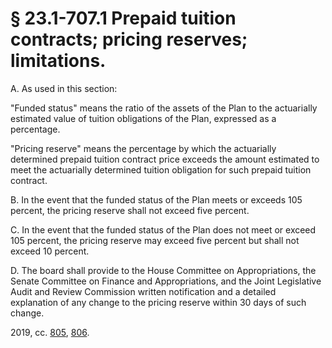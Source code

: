 # § 23.1-707.1 Prepaid tuition contracts; pricing reserves; limitations.

<p>A. As used in this section:</p><p>"Funded status" means the ratio of the assets of the Plan to the actuarially estimated value of tuition obligations of the Plan, expressed as a percentage.</p><p>"Pricing reserve" means the percentage by which the actuarially determined prepaid tuition contract price exceeds the amount estimated to meet the actuarially determined tuition obligation for such prepaid tuition contract.</p><p>B. In the event that the funded status of the Plan meets or exceeds 105 percent, the pricing reserve shall not exceed five percent.</p><p>C. In the event that the funded status of the Plan does not meet or exceed 105 percent, the pricing reserve may exceed five percent but shall not exceed 10 percent.</p><p>D. The board shall provide to the House Committee on Appropriations, the Senate Committee on Finance and Appropriations, and the Joint Legislative Audit and Review Commission written notification and a detailed explanation of any change to the pricing reserve within 30 days of such change.</p><p>2019, cc. <a href='http://lis.virginia.gov/cgi-bin/legp604.exe?191+ful+CHAP0805'>805</a>, <a href='http://lis.virginia.gov/cgi-bin/legp604.exe?191+ful+CHAP0806'>806</a>.</p>